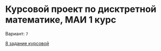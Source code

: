 # Курсовой проект по дисктретной математике, МАИ 1 курс
Вариант: `7`

[8 задание курсовой](https://github.com/DeeDloh/Diskra/tree/main/code)
